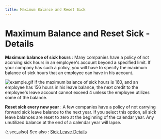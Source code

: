 ```yaml
---
title: Maximum Balance and Reset Sick
---
```


# Maximum Balance and Reset Sick - Details


**Maximum balance of sick hours**
: Many companies have a policy of not accruing sick hours in an employee's account beyond a specified limit. If your company has such a policy, you will have to specify the maximum balance of sick hours that an employee can have in his account.


![example.gif]({{site.prl_baseurl}}/img/example.gif)  If the maximum balance of sick hours is 160, and an employee has 156 hours in his leave balance, the next credit to the employee's leave account cannot exceed 4 unless the employee utilizes some of the balance.


**Reset sick every new year**
: A few companies have a policy of not carrying forward sick leave balance to the next year. If you select this option, all sick leave balances are reset to zero at the beginning of the calendar year. Any unutilized balance at the end of a calendar year will lapse.


{:.see_also}
See also
: [Sick Leave Details]({{site.prl_baseurl}}/misc/sick_leave_details.html)
